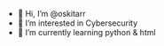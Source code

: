 - 👋 Hi, I’m @oskitarr
- 👀 I’m interested in Cybersecurity
- 🌱 I’m currently learning python & html

<!---
oskitarr/oskitarr is a ✨ special ✨ repository because its `README.md` (this file) appears on your GitHub profile.
You can click the Preview link to take a look at your changes.
--->
